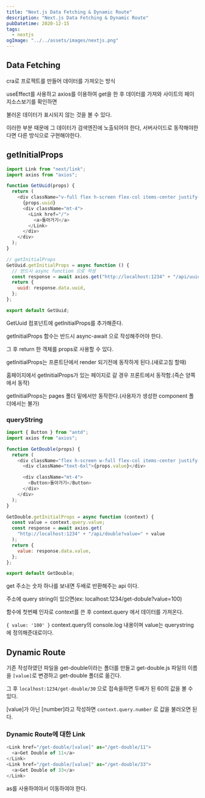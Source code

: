 ```yaml
---
title: "Next.js Data Fetching & Dynamic Route"
description: "Next.js Data Fetching & Dynamic Route"
pubDatetime: 2020-12-15
tags:
  - nextjs
ogImage: "../../assets/images/nextjs.png"
---
```


## Data Fetching

cra로 프로젝트를 만들어 데이터를 가져오는 방식

useEffect를 사용하고 axios를 이용하여 get을 한 후 데이터를 가져와 사이트의 페이지소스보기를 확인하면

불러온 데이터가 표시되지 않는 것을 볼 수 있다.

이러한 부분 때문에 그 데이터가 검색엔진에 노출되어야 한다, 서버사이드로 동작해야한다면 다른 방식으로 구현해야한다.

## getInitialProps

```js
import Link from "next/link";
import axios from "axios";

function GetUuid(props) {
  return (
    <div className="v-full flex h-screen flex-col items-center justify-center">
      {props.uuid}
      <div className="mt-4">
        <Link href="/">
          <a>돌아가기</a>
        </Link>
      </div>
    </div>
  );
}

// getInitialProps
GetUuid.getInitialProps = async function () {
  // 반드시 async function 으로 작성
  const response = await axios.get("http://localhost:1234" + "/api/uuid");
  return {
    uuid: response.data.uuid,
  };
};

export default GetUuid;
```

GetUuid 컴포넌트에 getInitialProps를 추가해준다.

getInitialProps 함수는 반드시 async-await 으로 작성해주어야 한다.

그 후 return 한 객체를 props로 사용할 수 있다.

getInitialProps는 프론트단에서 render 되기전에 동작하게 된다.(새로고침 할때)

홈페이지에서 getInitialProps가 있는 페이지로 갈 경우 프론트에서 동작함.(즉슨 양쪽에서 동작)

getInitialProps는 pages 폴더 밑에서만 동작한다.(사용자가 생성한 component 폴더에서는 불가)

### queryString

```js
import { Button } from "antd";
import axios from "axios";

function GetDouble(props) {
  return (
    <div className="flex h-screen w-full flex-col items-center justify-center">
      <div className="text-6xl">{props.value}</div>

      <div className="mt-4">
        <Button>돌아가기</Button>
      </div>
    </div>
  );
}

GetDouble.getInitialProps = async function (context) {
  const value = context.query.value;
  const response = await axios.get(
    "http://localhost:1234" + "/api/double?value=" + value
  );
  return {
    value: response.data.value,
  };
};

export default GetDouble;
```

get 주소는 숫자 하나를 보내면 두배로 반환해주는 api 이다.

주소에 query string이 있으면(ex: localhost:1234/get-dobule?value=100)

함수에 첫번째 인자로 context를 쓴 후 context.query 에서 데이터를 가져온다.

`{ value: '100' }` context.query의 console.log 내용이며 value는 querystring에 정의해준대로이다.

## Dynamic Route

기존 작성하였던 파일을 get-double이라는 폴더를 만들고 get-double.js 파일의 이름을 `[value]`로 변경하고 get-double 폴더로 옮긴다.

그 후 `localhost:1234/get-double/30` 으로 접속을하면 두배가 된 60의 값을 볼 수 있다.

\[value]가 아닌 \[number]라고 작성하면 `context.query.number` 로 값을 불러오면 된다.

### Dynamic Route에 대한 Link

```js
<Link href="/get-double/[value]" as="/get-double/11">
  <a>Get Double of 11</a>
</Link>
<Link href="/get-double/[value]" as="/get-double/33">
  <a>Get Double of 33</a>
</Link>
```

as를 사용하여야서 이동하여야 한다.

